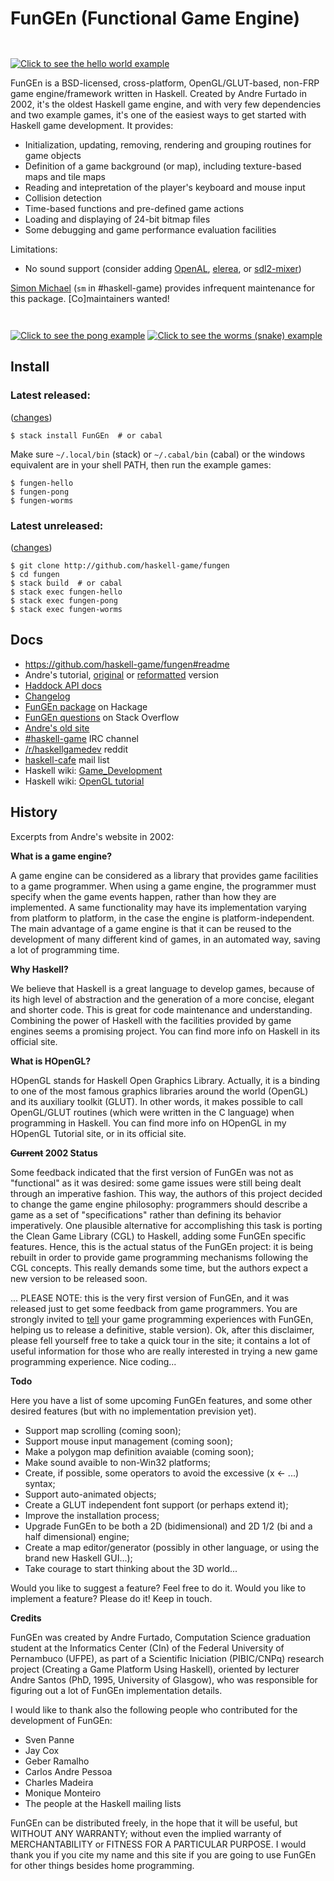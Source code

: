 # **FunGEn** (**Fun**ctional **G**ame **En**gine)

<a href="https://github.com/haskell-game/fungen/blob/master/examples/hello.hs#L1"><img border=0 src="site/logo.gif" title="Click to see the hello world example" style="margin-top:2em;"></a>

FunGEn is a BSD-licensed, cross-platform,
OpenGL/GLUT-based, non-FRP game engine/framework written in
Haskell. Created by Andre Furtado in 2002, it's the oldest Haskell
game engine, and with very few dependencies and two example games,
it's one of the easiest ways to get started with Haskell game
development. It provides:

* Initialization, updating, removing, rendering and grouping
  routines for game objects
* Definition of a game background (or map), including texture-based
  maps and tile maps
* Reading and intepretation of the player's keyboard and mouse input
* Collision detection
* Time-based functions and pre-defined game actions
* Loading and displaying of 24-bit bitmap files
* Some debugging and game performance evaluation facilities

Limitations:

* No sound support 
  (consider adding 
  [OpenAL](http://hackage.haskell.org/package/OpenAL), 
  [elerea](http://hackage.haskell.org/package/elerea), or 
  [sdl2-mixer](http://hackage.haskell.org/package/sdl2-mixer))

[Simon Michael](http://joyful.com) (`sm` in #haskell-game) provides infrequent maintenance for this package. [Co]maintainers wanted!

<a href="https://github.com/haskell-game/fungen/blob/master/examples/pong/pong.hs#L1"><img border=0 src="site/pong.png" title="Click to see the pong example" style="margin-top:2em;"></a>
<a href="https://github.com/haskell-game/fungen/blob/master/examples/worms/worms.hs#L1"><img border=0 src="site/worms.png" title="Click to see the worms (snake) example" style="margin-top:1em;"></a>

## Install
### Latest released:
([changes](http://hackage.haskell.org/package/FunGEn/changelog))
```
$ stack install FunGEn  # or cabal
```
Make sure `~/.local/bin` (stack) or `~/.cabal/bin` (cabal) or the windows equivalent are in your shell PATH, then run the example games:
```
$ fungen-hello
$ fungen-pong
$ fungen-worms
```
### Latest unreleased:
([changes](https://github.com/haskell-game/fungen/blob/master/CHANGES.md#L1))
```
$ git clone http://github.com/haskell-game/fungen
$ cd fungen
$ stack build  # or cabal
$ stack exec fungen-hello
$ stack exec fungen-pong
$ stack exec fungen-worms
``````


## Docs

- https://github.com/haskell-game/fungen#readme
- Andre's tutorial, [original](https://htmlpreview.github.io/?https://github.com/haskell-game/fungen/blob/master/site/example.html) or [reformatted](TUTORIAL.md#fungen-pong-tutorial) version
- [Haddock API docs](https://hackage.haskell.org/package/FunGEn/docs/Graphics-UI-Fungen.html)
- [Changelog](CHANGES.md)
- [FunGEn package](http://hackage.haskell.org/package/FunGEn) on Hackage
- [FunGEn questions](http://stackoverflow.com/search?tab=newest&q=fungen) on Stack Overflow
- [Andre's old site](http://www.cin.ufpe.br/~haskell/fungen)
- [#haskell-game](http://webchat.freenode.net/?channels=haskell-game) IRC channel
  <!-- ([log](http://ircbrowse.tomsmeding.com/day/haskell-game/today/recent)) -->
- [/r/haskellgamedev](http://www.reddit.com/r/haskellgamedev) reddit
- [haskell-cafe](http://www.haskell.org/haskellwiki/Mailing_lists) mail list
- Haskell wiki: [Game_Development](http://www.haskell.org/haskellwiki/Game_Development)
- Haskell wiki: [OpenGL tutorial](http://www.haskell.org/haskellwiki/OpenGLTutorial1)



## History

Excerpts from Andre's website in 2002:

**What is a game engine?**

A game engine can be considered as a library that provides game facilities
to a game programmer. When using a game engine, the programmer must
specify when the game events happen, rather than how they are
implemented. A same functionality may have its implementation varying from
platform to platform, in the case the engine is platform-independent. The
main advantage of a game engine is that it can be reused to the
development of many different kind of games, in an automated way, saving a
lot of programming time.

**Why Haskell?**

We believe that Haskell is a great language to develop games, because of
its high level of abstraction and the generation of a more concise,
elegant and shorter code. This is great for code maintenance and
understanding. Combining the power of Haskell with the facilities provided
by game engines seems a promising project. You can find more info on
Haskell in its official site.

**What is HOpenGL?**

HOpenGL stands for Haskell Open Graphics Library. Actually, it is a
binding to one of the most famous graphics libraries around the world
(OpenGL) and its auxiliary toolkit (GLUT). In other words, it makes
possible to call OpenGL/GLUT routines (which were written in the C
language) when programming in Haskell. You can find more info on HOpenGL
in my HOpenGL Tutorial site, or in its official site.

**<s>Current</s> 2002 Status**

Some feedback indicated that the first version of FunGEn was not as "functional" as it was desired: some game issues were still being dealt through an imperative fashion. This way, the authors of this project decided to change the game engine philosophy: programmers should describe a game as a set of "specifications" rather than defining its behavior imperatively. One plausible alternative for accomplishing this task is porting the Clean Game Library (CGL) to Haskell, adding some FunGEn specific features. Hence, this is the actual status of the FunGEn project: it is being rebuilt in order to provide game programming mechanisms following the CGL concepts. This really demands some time, but the authors expect a new version to be released soon.

... PLEASE NOTE: this is the very first version of FunGEn, and it was released just to get some feedback from game programmers. You are strongly invited to <A HREF="mailto:awbf@cin.ufpe.br">tell</A> your game programming experiences with FunGEn, helping us to release a definitive, stable version). Ok, after this disclaimer, please fell yourself free to take a quick tour in the site; it contains a lot of useful information for those who are really interested in trying a new game programming experience. Nice coding...

**Todo**

Here you have a list of some upcoming FunGEn features, and some other
desired features (but with no implementation prevision yet).

- Support map scrolling (coming soon);
- Support mouse input management (coming soon);
- Make a polygon map definition avaiable (coming soon);
- Make sound avaible to non-Win32 platforms;
- Create, if possible, some operators to avoid the excessive (x <- ...) syntax;
- Support auto-animated objects;
- Create a GLUT independent font support (or perhaps extend it);
- Improve the installation process;
- Upgrade FunGEn to be both a 2D (bidimensional) and 2D 1/2 (bi and a half dimensional) engine;
- Create a map editor/generator (possibly in other language, or using the brand new Haskell GUI...);
- Take courage to start thinking about the 3D world...

Would you like to suggest a feature? Feel free to do it. Would you like to
implement a feature? Please do it! Keep in touch.

**Credits**

FunGEn was created by Andre Furtado, Computation Science graduation
student at the Informatics Center (CIn) of the Federal University of
Pernambuco (UFPE), as part of a Scientific Iniciation (PIBIC/CNPq)
research project (Creating a Game Platform Using Haskell), oriented by
lecturer Andre Santos (PhD, 1995, University of Glasgow), who was
responsible for figuring out a lot of FunGEn implementation details.

I would like to thank also the following people who contributed for the development of FunGEn:

- Sven Panne
- Jay Cox
- Geber Ramalho
- Carlos Andre Pessoa
- Charles Madeira
- Monique Monteiro
- The people at the Haskell mailing lists

FunGEn can be distributed freely, in the hope that it will be useful, but
WITHOUT ANY WARRANTY; without even the implied warranty of MERCHANTABILITY
or FITNESS FOR A PARTICULAR PURPOSE. I would thank you if you cite my name
and this site if you are going to use FunGEn for other things besides home
programming.
